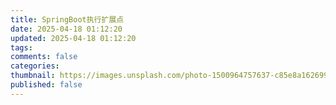 ```yaml
---
title: SpringBoot执行扩展点
date: 2025-04-18 01:12:20
updated: 2025-04-18 01:12:20
tags: 
comments: false
categories: 
thumbnail: https://images.unsplash.com/photo-1500964757637-c85e8a162699?crop=entropy&cs=srgb&fm=jpg&ixid=M3w2NDU1OTF8MHwxfHJhbmRvbXx8fHx8fHx8fDE3NDQ5NTMxNDB8&ixlib=rb-4.0.3&q=85&w=1920&h=1080
published: false
---
```

